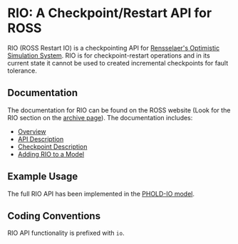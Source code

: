 # RIO: A Checkpoint/Restart API for ROSS

RIO (ROSS Restart IO) is a checkpointing API for [Rensselaer's Optimistic Simulation System](https://github.com/carothersc/ROSS).
RIO is for checkpoint-restart operations and in its current state it cannot be used to created incremental checkpoints for fault tolerance.

## Documentation

The documentation for RIO can be found on the ROSS website (Look for the RIO section on the [archive page](https://carothersc.github.io/ROSS/archive.html)).
The documentation includes:

- [Overview](https://carothersc.github.io/ROSS/rio/rio-overview.html)
- [API Description](https://carothersc.github.io/ROSS/rio/rio-api.html)
- [Checkpoint Description](https://carothersc.github.io/ROSS/rio/rio-files.html)
- [Adding RIO to a Model](https://carothersc.github.io/ROSS/rio/rio-cmake.html)

## Example Usage

The full RIO API has been implemented in the [PHOLD-IO model](https://github.com/gonsie/pholdio).

## Coding Conventions

RIO API functionality is prefixed with `io`.
